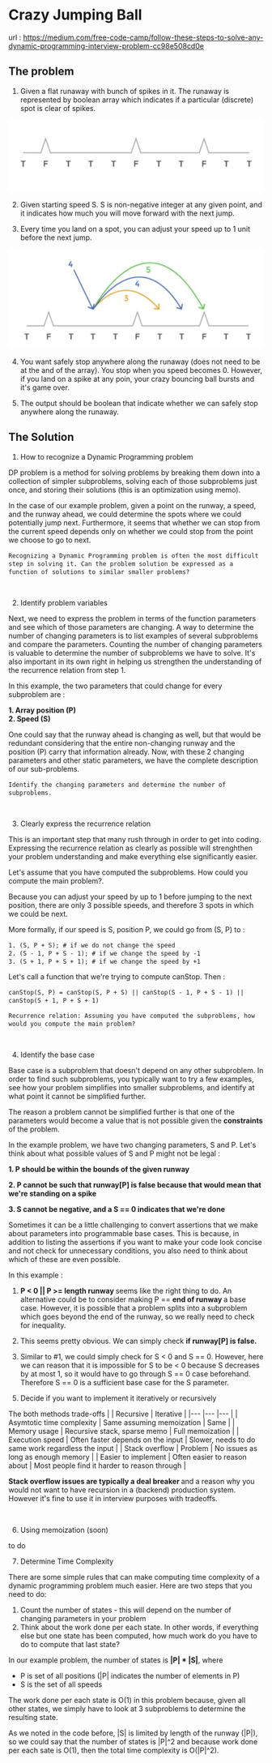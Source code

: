 # Crazy Jumping Ball
url : https://medium.com/free-code-camp/follow-these-steps-to-solve-any-dynamic-programming-interview-problem-cc98e508cd0e

## The problem

1) Given a flat runaway with bunch of spikes in it. The runaway is represented by boolean array which indicates if a particular (discrete) spot is clear of spikes.

![image one](./image/img1.jpg)

2) Given starting speed S. S is non-negative integer at any given point, and it indicates how much you will move forward with the next jump.

3) Every time you land on a spot, you can adjust your speed up to 1 unit before the next jump.

![image two](./image/img2.jpg)

4) You want safely stop anywhere along the runaway (does not need to be at the and of the array). You stop when you speed becomes 0. However, if you land on a spike at any poin, your crazy bouncing ball bursts and it's game over.

5) The output should be boolean that indicate whether we can safely stop anywhere along the runaway.

## The Solution
1) How to recognize a Dynamic Programming problem

DP problem is a method for solving problems by breaking them down into a collection of simpler subproblems, solving each of those subproblems just once, and storing their solutions (this is an optimization using memo).

In the case of our example problem, given a point on the runway, a speed, and the runway ahead, we could determine the spots where we could potentially jump next. Furthermore, it seems that whether we can stop from the current speed depends only on whether we could stop from the point we choose to go to next.

```
Recognizing a Dynamic Programming problem is often the most difficult step in solving it. Can the problem solution be expressed as a function of solutions to similar smaller problems?
```

<br />

2) Identify problem variables

Next, we need to express the problem in terms of the function parameters and see which of those parameters are changing. A way to determine the number of changing parameters is to list examples of several subproblems and compare the parameters. Counting the number of changing parameters is valuable to determine the number of subproblems we have to solve. It's also important in its own right in helping us strengthen the understanding of the recurrence relation from step 1.

In this example, the two parameters that could change for every subproblem are :

<b>1. Array position (P)</b><br/>
<b>2. Speed (S)</b>

One could say that the runway ahead is changing as well, but that would be redundant considering that the entire non-changing runway and the position (P) carry that information already. Now, with these 2 changing parameters and other static parameters, we have the complete description of our sub-problems.

```
Identify the changing parameters and determine the number of subproblems.
```

<br />

3) Clearly express the recurrence relation

This is an important step that many rush through in order to get into coding. Expressing the recurrence relation as clearly as possible will strenghthen your problem understanding and make everything else significantly easier.

Let's assume that you have computed the subproblems. How could you compute the main problem?.

Because you can adjust your speed by up to 1 before jumping to the next position, there are only 3 possible speeds, and therefore 3 spots in which we could be next.

More formally, if our speed is S, position P, we could go from (S, P) to :

```
1. (S, P + S); # if we do not change the speed
2. (S - 1, P + S - 1); # if we change the speed by -1
3. (S + 1, P + S + 1); # if we change the speed by +1 
```

Let's call a function that we're trying to compute canStop. Then :

```
canStop(S, P) = canStop(S, P + S) || canStop(S - 1, P + S - 1) || canStop(S + 1, P + S + 1)
```

```
Recurrence relation: Assuming you have computed the subproblems, how would you compute the main problem?
```

<br />

4) Identify the base case

Base case is a subproblem that doesn't depend on any other subproblem. In order to find such subproblems, you typically want to try a few examples, see how your problem simplifies into smaller subproblems, and identify at what point it cannot be simplified further.

The reason a problem cannot be simplified further is that one of the parameters would become a value that is not possible given the <b>constraints</b> of the problem.

In the example problem, we have two changing parameters, S and P. Let's think about what possible values of S and P might not be legal :

<b> 1. P should be within the bounds of the given runway </b>

<b> 2. P cannot be such that runway[P] is false because that would mean that we're standing on a spike </b>

<b> 3. S cannot be negative, and a S == 0 indicates that we're done </b> 

Sometimes it can be a little challenging to convert assertions that we make about parameters into programmable base cases. This is because, in addition to listing the assertions if you want to make your code look concise and not check for unnecessary conditions, you also need to think about which of these are even possible.

In this example :

1. <b> P < 0 || P >= length runway </b> seems like the right thing to do. An alternative could be to consider making P == <b> end of runway </b> a base case. However, it is possible that a problem splits into a subproblem which goes beyond the end of the runway, so we really need to check for inequality.

2. This seems pretty obvious. We can simply check <b>if runway[P] is false.</b>

3. Similar to #1, we could simply check for S < 0 and S == 0. However, here we can reason that it is impossible for S to be < 0 because S decreases by at most 1, so it would have to go through S == 0 case beforehand. Therefore S == 0 is a sufficient base case for the S parameter.

5) Decide if you want to implement it iteratively or recursively

The both methods trade-offs
|   	                      | Recursive  	                      | Iterative  	                                       |
|---	                      |---	                              |---	                                               |
| Asymtotic time complexity | Same assuming memoization         | Same  	                                           |
| Memory usage  	          | Recursive stack, sparse memo      | Full memoization  	                               |
| Execution speed  	        | Often faster depends on the input | Slower, needs to do same work regardless the input |
| Stack overflow            | Problem                           | No issues as long as enough memory                 |
| Easier to implement       | Often easier to reason about      | Most people find it harder to reason through       |

<b> Stack overflow issues are typically a deal breaker </b> and a reason why you would not want to have recursion in a (backend) production system. However it's fine to use it in interview purposes with tradeoffs.

<br />

6) Using memoization (soon)

to do

7) Determine Time Complexity

There are some simple rules that can make computing time complexity of a dynamic programming problem much easier. Here are two steps that you need to do:

1. Count the number of states - this will depend on the number of changing parameters in your problem
2. Think about the work done per each state. In other words, if everything else but one state has been computed, how much work do you have to do to compute that last state?

In our example problem, the number of states is <b>|P| * |S|</b>, where

- P is set of all positions (|P| indicates the number of elements in P)
- S is the set of all speeds

The work done per each state is O(1) in this problem because, given all other states, we simply have to look at 3 subproblems to determine the resulting state.

As we noted in the code before, |S| is limited by length of the runway (|P|), so we could say that the number of states is |P|^2 and because work done per each sate is O(1), then the total time complexity is O(|P|^2).